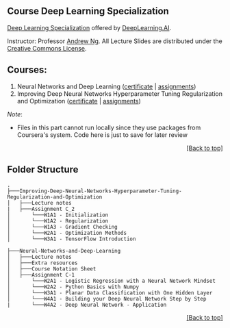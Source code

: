 ## Course Deep Learning Specialization

[Deep Learning Specialization](https://www.coursera.org/specializations/deep-learning) offered by [DeepLearning.AI](https://www.deeplearning.ai/).

Instructor: Professor [Andrew Ng](https://www.andrewng.org/). All Lecture Slides are distributed under the [Creative Commons License](https://creativecommons.org/licenses/by-sa/2.0/legalcode).

## Courses:

1. Neural Networks and Deep Learning ([certificate](https://coursera.org/share/875443d727265a3f3cc83af40cb15635) | [assignments](https://github.com/Anks-9/Coursera-courses/tree/main/Deep-Learning-Specialization/Neural-Networks-and-Deep-Learning))
2. Improving Deep Neural Networks Hyperparameter Tuning Regularization and Optimization ([certificate](Ongoing) | [assignments](https://github.com/Anks-9/Coursera-courses/tree/main/Deep-Learning-Specialization/Improving-Deep-Neural-Networks-Hyperparameter-Tuning-Regularization-and-Optimization))

*Note*:
* Files in this part cannot run locally since they use packages from Coursera's system. Code here is just to save for later review

<p align="right"><a href="#course-deep-learning-specialization">[Back to top]</a></p>

## Folder Structure
```shell
.
├───Improving-Deep-Neural-Networks-Hyperparameter-Tuning-Regularization-and-Optimization
│   ├───Lecture notes
|   ├───Assignment C_2
│       └───W1A1 - Initialization
│       └───W1A2 - Regularization
│       └───W1A3 - Gradient Checking
│       └───W2A1 - Optimization Methods
│       └───W3A1 - TensorFlow Introduction

├───Neural-Networks-and-Deep-Learning
│   ├───Lecture notes
│   ├───Extra resources
│   ├───Course Notation Sheet
│   ├───Assignment C-1
│       └───W2A1 - Logistic Regression with a Neural Network Mindset
│       └───W2A2 - Python Basics with Numpy
│       └───W3A1 - Planar Data Classification with One Hidden Layer
│       └───W4A1 - Building your Deep Neural Network Step by Step
|       └───W4A2 - Deep Neural Network - Application

```

<p align="right"><a href="#course-deep-learning-specialization">[Back to top]</a></p>
